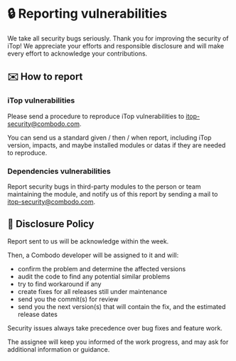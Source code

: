 # 🔒 Reporting vulnerabilities

We take all security bugs seriously. Thank you for improving the security of iTop! We appreciate your efforts and
responsible disclosure and will make every effort to acknowledge your contributions.


## ✉️ How to report

### iTop vulnerabilities
Please send a procedure to reproduce iTop vulnerabilities to itop-security@combodo.com.

You can send us a standard given / then / when report, including iTop version, impacts, and maybe installed modules or datas if they are 
needed to reproduce.

### Dependencies vulnerabilities
Report security bugs in third-party modules to the person or team maintaining the module, and notify us of this report by sending a mail 
to itop-security@combodo.com.



## 📆 Disclosure Policy

Report sent to us will be acknowledge within the week.

Then, a Combodo developer will be assigned to it and will:

* confirm the problem and determine the affected versions
* audit the code to find any potential similar problems
* try to find workaround if any
* create fixes for all releases still under maintenance
* send you the commit(s) for review
* send you the next version(s) that will contain the fix, and the estimated release dates

Security issues always take precedence over bug fixes and feature work.

The assignee will keep you informed of the work progress, and may ask for additional information or guidance.

